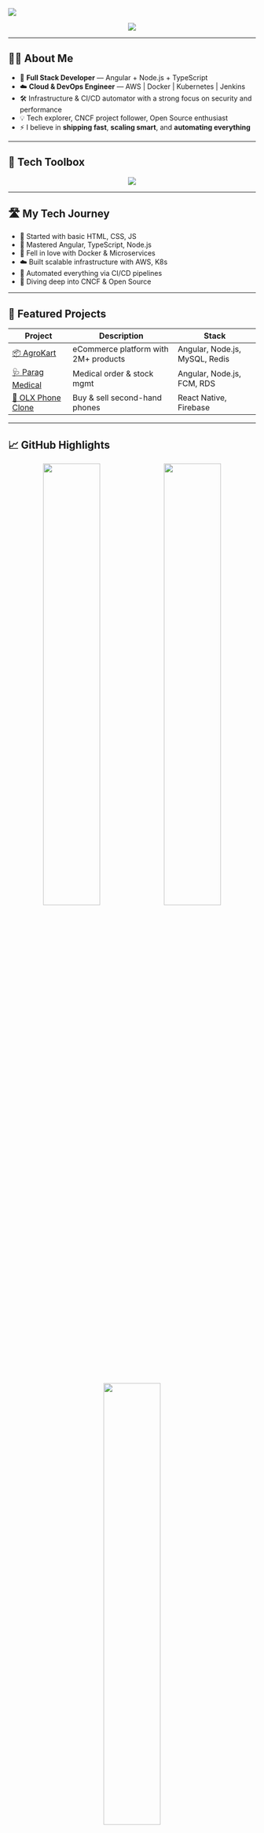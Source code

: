 
<!-- README.md -->

<img src="https://capsule-render.vercel.app/api?type=waving&color=0ff0fc&height=230&section=header&text=Ranjeet%20Kumar%20Sahoo&fontSize=45&fontAlignY=35&desc=Full%20Stack%20Dev%20%7C%20Cloud%20Infra%20%7C%20DevOps%20Ninja&descAlignY=60&animation=fadeIn" />

<p align="center">
  <img src="https://readme-typing-svg.herokuapp.com?font=Fira+Code&size=24&duration=3000&pause=1000&color=00FFD2&center=true&vCenter=true&width=600&lines=Crafting+Code+%26+Infrastructure.;DevOps+%7C+Kubernetes+%7C+CI%2FCD+Master.;Scaling+Modern+Web+Applications.;Always+learning%2C+always+building.">
</p>

---

## 🧑‍💻 About Me

- 🎯 **Full Stack Developer** — Angular + Node.js + TypeScript
- ☁️ **Cloud & DevOps Engineer** — AWS | Docker | Kubernetes | Jenkins
- 🛠️ Infrastructure & CI/CD automator with a strong focus on security and performance
- 💡 Tech explorer, CNCF project follower, Open Source enthusiast
- ⚡ I believe in **shipping fast**, **scaling smart**, and **automating everything**

---

## 🔧 Tech Toolbox

<div align="center">
  <img src="https://skillicons.dev/icons?i=angular,nodejs,typescript,java,mysql,mongodb,redis,docker,kubernetes,jenkins,aws,nginx,linux,firebase&perline=8" />
</div>

---

## 🛣️ My Tech Journey

- 🧱 Started with basic HTML, CSS, JS  
- 🚀 Mastered Angular, TypeScript, Node.js  
- 🐳 Fell in love with Docker & Microservices  
- ☁️ Built scalable infrastructure with AWS, K8s  
- 🔁 Automated everything via CI/CD pipelines  
- 🧠 Diving deep into CNCF & Open Source  

---

## 🧩 Featured Projects

| Project | Description | Stack |
|--------|-------------|-------|
| [📦 AgroKart](https://github.com/ranjeetkumar/agrokart) | eCommerce platform with 2M+ products | Angular, Node.js, MySQL, Redis |
| [🩺 Parag Medical](https://github.com/ranjeetkumar/parag-medical) | Medical order & stock mgmt | Angular, Node.js, FCM, RDS |
| [📱 OLX Phone Clone](https://github.com/ranjeetkumar/olx-phone) | Buy & sell second-hand phones | React Native, Firebase |

---

## 📈 GitHub Highlights

<div align="center">
  <img src="https://github-readme-stats.vercel.app/api?username=ranjeetkumar&show_icons=true&theme=tokyonight&hide_border=true&custom_title=🔥%20My%20GitHub%20Stats" width="48%" />
  <img src="https://github-readme-streak-stats.herokuapp.com/?user=ranjeetkumar&theme=tokyonight&hide_border=true" width="48%" />
  <img src="https://github-readme-stats.vercel.app/api/top-langs/?username=ranjeetkumar&layout=compact&theme=tokyonight&hide_border=true" width="48%" />
</div>

---

## 🧠 Contribution Graph

![GitHub Activity Graph](https://github-readme-activity-graph.vercel.app/graph?username=ranjeetkumar&theme=tokyo-night)

---

## 🐍 Snake Animation

<img src="https://github.com/ashutosh00710/github-readme-activity-graph/blob/output/github-contribution-grid-snake.svg" alt="snake gif" />

---

## ✨ Dev Card

<a href="https://app.daily.dev/ranjeetkumar">
  <img src="https://api.daily.dev/devcards/ranjeetkumar.svg?type=default&r=8d1gkk9l" width="300" alt="Ranjeet's Dev Card"/>
</a>

---

## 🌍 Let's Connect

<p align="center">
  <a href="https://linkedin.com/in/your-link"><img src="https://img.shields.io/badge/-LinkedIn-0A66C2?style=for-the-badge&logo=linkedin&logoColor=white"/></a>
  <a href="mailto:your.email@example.com"><img src="https://img.shields.io/badge/-Gmail-D14836?style=for-the-badge&logo=gmail&logoColor=white"/></a>
  <a href="https://github.com/ranjeetkumar"><img src="https://img.shields.io/badge/-GitHub-181717?style=for-the-badge&logo=github&logoColor=white"/></a>
</p>

---

## 🏆 Trophies

<p align="center">
  <img src="https://github-profile-trophy.vercel.app/?username=ranjeetkumar&theme=tokyonight&margin-w=10" />
</p>

---

## 🧮 GitHub Metrics

<p align="center">
  <img src="https://metrics.lecoq.io/ranjeetkumar?template=terminal" />
</p>

---

## 🧠 Quote of the Day

> 💬 "The best way to predict the future is to invent it." – Alan Kay

---

## 📊 Visitors

<p align="center">
  <img src="https://komarev.com/ghpvc/?username=ranjeetkumar&style=flat-square&color=0FF0FC" />
</p>

<img src="https://capsule-render.vercel.app/api?type=waving&color=0ff0fc&height=120&section=footer"/>
